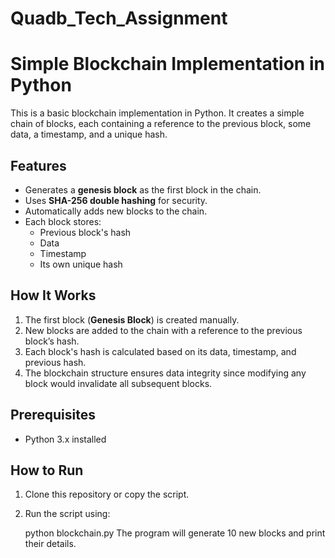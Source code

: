 # Quadb_Tech_Assignment

# Simple Blockchain Implementation in Python

This is a basic blockchain implementation in Python. It creates a simple chain of blocks, each containing a reference to the previous block, some data, a timestamp, and a unique hash.

## Features
- Generates a **genesis block** as the first block in the chain.
- Uses **SHA-256 double hashing** for security.
- Automatically adds new blocks to the chain.
- Each block stores:
  - Previous block's hash
  - Data
  - Timestamp
  - Its own unique hash

## How It Works
1. The first block (**Genesis Block**) is created manually.
2. New blocks are added to the chain with a reference to the previous block’s hash.
3. Each block's hash is calculated based on its data, timestamp, and previous hash.
4. The blockchain structure ensures data integrity since modifying any block would invalidate all subsequent blocks.

## Prerequisites
- Python 3.x installed

## How to Run
1. Clone this repository or copy the script.
2. Run the script using:

   python blockchain.py
The program will generate 10 new blocks and print their details.
 
